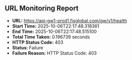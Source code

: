 ## URL Monitoring Report

- **URL:** https://api-gw1-prod1.fisglobal.com/gw/v1/health
- **Start Time:** 2025-10-06T22:17:48.318361
- **End Time:** 2025-10-06T22:17:48.515100
- **Total Time Taken:** 0.196739 seconds
- **HTTP Status Code:** 403
- **Status:** Failure
- **Failure Reason:** HTTP Status Code: 403
